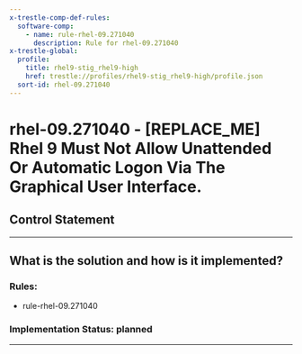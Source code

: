 ```yaml
---
x-trestle-comp-def-rules:
  software-comp:
    - name: rule-rhel-09.271040
      description: Rule for rhel-09.271040
x-trestle-global:
  profile:
    title: rhel9-stig_rhel9-high
    href: trestle://profiles/rhel9-stig_rhel9-high/profile.json
  sort-id: rhel-09.271040
---
```


# rhel-09.271040 - \[REPLACE_ME\] Rhel 9 Must Not Allow Unattended Or Automatic Logon Via The Graphical User Interface.

## Control Statement

______________________________________________________________________

## What is the solution and how is it implemented?

<!-- For implementation status enter one of: implemented, partial, planned, alternative, not-applicable -->

<!-- Note that the list of rules under ### Rules: is read-only and changes will not be captured after assembly to JSON -->

<!-- Add control implementation description here for control: rhel-09.271040 -->

### Rules:

  - rule-rhel-09.271040

### Implementation Status: planned

______________________________________________________________________

